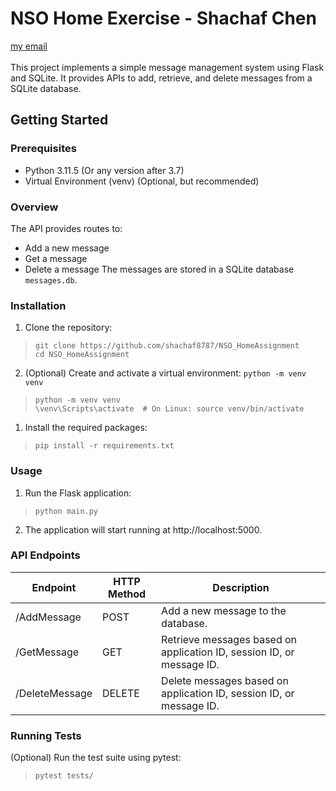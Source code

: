 # NSO Home Exercise - Shachaf Chen
[my email](shachaf8787@gmail.com "my email") <br> <br>
This project implements a simple message management system using Flask and SQLite. It provides APIs to add, retrieve, and delete messages from a SQLite database.


## Getting Started
### Prerequisites

-   Python 3.11.5 (Or any version after 3.7)
-   Virtual Environment (venv) (Optional, but recommended)
### Overview
The API provides routes to:
-   Add a new message
-   Get a message
-   Delete a message
The messages are stored in a SQLite database `messages.db`.

### Installation
1. Clone the repository:
> `git clone https://github.com/shachaf8787/NSO_HomeAssignment` <br>
`cd NSO_HomeAssignment`

2. (Optional) Create and activate a virtual environment:
`python -m venv venv`
> `python -m venv venv` <br>
` \venv\Scripts\activate  # On Linux: source venv/bin/activate `

1. Install the required packages:
> `pip install -r requirements.txt`

### Usage
1. Run the Flask application:
> `python main.py`

2. The application will start running at http://localhost:5000.

### API Endpoints
| Endpoint  | HTTP Method  | Description  |
| ------------ | ------------ | ------------ |
|  /AddMessage | POST   |  Add a new message to the database.  |
|  /GetMessage |  GET  |  Retrieve messages based on application ID, session ID, or message ID. |
| /DeleteMessage  |  DELETE  |  Delete messages based on application ID, session ID, or message ID. |

### Running Tests
(Optional) Run the test suite using pytest:
> `pytest tests/`

